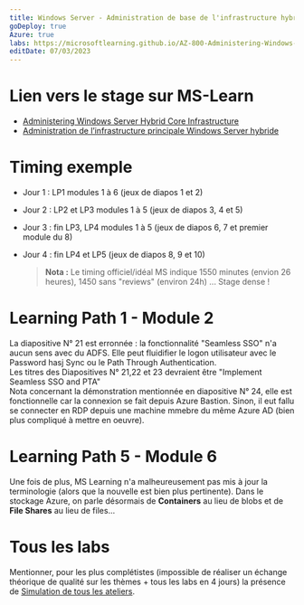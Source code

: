 ```yaml
---
title: Windows Server - Administration de base de l'infrastructure hybride
goDeploy: true
Azure: true
labs: https://microsoftlearning.github.io/AZ-800-Administering-Windows-Server-Hybrid-Core-Infrastructure/
editDate: 07/03/2023
---
```

# Lien vers le stage sur MS-Learn
- [Administering Windows Server Hybrid Core Infrastructure](https://learn.microsoft.com/en-us/training/courses/az-800t00)
- [Administration de l’infrastructure principale Windows Server hybride](https://learn.microsoft.com/fr-fr/training/courses/az-800t00)
# Timing exemple
- Jour 1 : LP1 modules 1 à 6 (jeux de diapos 1 et 2)  
- Jour 2 : LP2 et LP3 modules 1 à 5 (jeux de diapos 3, 4 et 5)  
- Jour 3 : fin LP3, LP4 modules 1 à 5 (jeux de diapos 6, 7 et premier module du 8)  
- Jour 4 : fin LP4 et LP5 (jeux de diapos 8, 9 et 10)  

  >**Nota :** Le timing officiel/idéal MS indique 1550 minutes (envion 26 heures), 1450 sans "reviews" (environ 24h) ... Stage dense !
# Learning Path 1 - Module 2
La diapositive N° 21 est erronnée : la fonctionnalité "Seamless SSO" n'a aucun sens avec du ADFS. Elle peut fluidifier le logon utilisateur avec le Password hasj Sync ou le Path Through Authentication.  
Les titres des Diapositives N° 21,22 et 23 devraient être "Implement Seamless SSO and PTA"  
Nota concernant la démonstration mentionnée en diapositive N° 24, elle est fonctionnelle car la connexion se fait depuis Azure Bastion. Sinon, il eut fallu se connecter en RDP depuis une machine mmebre du même Azure AD (bien plus compliqué à mettre en oeuvre).
# Learning Path 5 - Module 6
Une fois de plus, MS Learning n'a malheureusement pas mis à jour la terminologie (alors que la nouvelle est bien plus pertinente). Dans le stockage Azure, on parle désormais de **Containers** au lieu de blobs et de **File Shares** au lieu de files...
# Tous les labs
Mentionner, pour les plus complétistes (impossible de réaliser un échange théorique de qualité sur les thèmes + tous les labs en 4 jours) la présence de [Simulation de tous les ateliers](https://mslabs.cloudguides.com/guides/AZ-800%20Lab%20Simulations%20-%20Administering%20Windows%20Server%20Hybrid%20Core%20Infrastructure).
